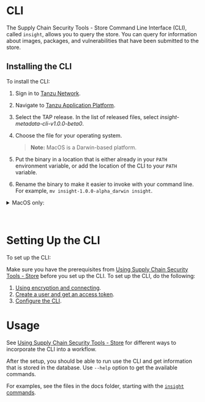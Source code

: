 # CLI

The Supply Chain Security Tools - Store Command Line Interface (CLI), called `insight`, allows you to query the store. You can query for information about images, packages, and vulnerabilities that have been submitted to the store.

## Installing the CLI

To install the CLI:

1. Sign in to [Tanzu Network](https://network.tanzu.vmware.com/).
2. Navigate to [Tanzu Application Platform](https://network.tanzu.vmware.com/products/tanzu-application-platform/). 
3. Select the TAP release. In the list of released files, select *insight-metadata-cli-v1.0.0-beta0*. 
4. Choose the file for your operating system. 
    >**Note:** MacOS is a Darwin-based platform.
  
5. Put the binary in a location that is either already in your `PATH` environment variable, 
or add the location of the CLI to your `PATH` variable.
6. Rename the binary to make it easier to invoke with your command line. 
For example, `mv insight-1.0.0-alpha_darwin insight`.

<details><summary>MacOS only:</summary>
<br/>
MacOS does not recognize that the insight binary is safe to run because it has not been signed by Apple. 

To allow your computer to run the binary, perform the following steps:

1. In the command line, run: 
    ```
    insight version
    ```
    A pop-up appears to notify you that the program is not trusted.
3. Open **System Preferences** > **Security & Privacy** > **General**.
5. Under **Allow apps identified from**, make sure the **App store and identified developers** radio button is selected.
6. Re-run the insight binary until an **Allow** button appears under the **Allow apps identified from** section, and then click **Allow**.
</details>
<br>
<br>

# Setting Up the CLI
To set up the CLI:

Make sure you have the prerequisites from [Using Supply Chain Security Tools - Store](using_metadata_store.md#prerequisites) before you set up the CLI. To set up the CLI, do the following:

1. [Using encryption and connecting](enable_encrypted_connection.md).
2. [Create a user and get an access token](create_service_account_access_token.md).
3. [Configure the CLI](configure_cli.md).

# Usage

See [Using Supply Chain Security Tools - Store](using_metadata_store.md#getting-started) for different ways to incorporate the CLI into a workflow.

After the setup, you should be able to run use the CLI and get information that is stored in the database. Use `--help` option to get the available commands.

For examples, see the files in the docs folder, starting with the [`insight` commands](cli_docs/insight.md).
